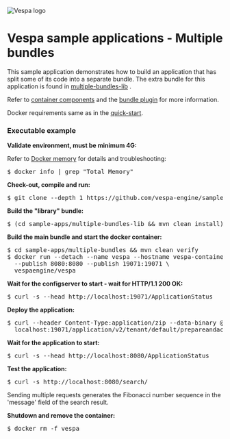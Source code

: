 <!-- Copyright Yahoo. Licensed under the terms of the Apache 2.0 license. See LICENSE in the project root. -->

![Vespa logo](https://vespa.ai/assets/vespa-logo-color.png)

# Vespa sample applications - Multiple bundles

This sample application demonstrates how to build an application that has split
some of its code into a separate bundle.
The extra bundle for this application is found in [multiple-bundles-lib](../multiple-bundles-lib) .

Refer to [container components](https://docs.vespa.ai/en/jdisc/container-components.html)
and the [bundle plugin](https://docs.vespa.ai/en/bundle-plugin.html) for more information.

Docker requirements same as in the [quick-start](https://docs.vespa.ai/en/vespa-quick-start.html).


### Executable example

**Validate environment, must be minimum 4G:**

Refer to [Docker memory](https://docs.vespa.ai/en/operations/docker-containers.html#memory)
for details and troubleshooting:
<pre>
$ docker info | grep "Total Memory"
</pre>

**Check-out, compile and run:**
<pre data-test="exec">
$ git clone --depth 1 https://github.com/vespa-engine/sample-apps.git
</pre>

**Build the "library" bundle:**
<pre data-test="exec">
$ (cd sample-apps/multiple-bundles-lib &amp;&amp; mvn clean install)
</pre>

**Build the main bundle and start the docker container:**
<pre data-test="exec">
$ cd sample-apps/multiple-bundles &amp;&amp; mvn clean verify
$ docker run --detach --name vespa --hostname vespa-container \
  --publish 8080:8080 --publish 19071:19071 \
  vespaengine/vespa
</pre>

**Wait for the configserver to start - wait for HTTP/1.1 200 OK:**
<pre data-test="exec" data-test-wait-for="200 OK">
$ curl -s --head http://localhost:19071/ApplicationStatus
</pre>

**Deploy the application:**
<pre data-test="exec" data-test-assert-contains="prepared and activated.">
$ curl --header Content-Type:application/zip --data-binary @target/application.zip \
  localhost:19071/application/v2/tenant/default/prepareandactivate
</pre>

**Wait for the application to start:**
<pre data-test="exec" data-test-wait-for="200 OK">
$ curl -s --head http://localhost:8080/ApplicationStatus
</pre>

**Test the application:**
<pre data-test="exec" data-test-assert-contains="fib(0) = 0">
$ curl -s http://localhost:8080/search/
</pre>
Sending multiple requests generates the Fibonacci number sequence in the 'message' field
of the search result.

**Shutdown and remove the container:**
<pre data-test="after">
$ docker rm -f vespa
</pre>
